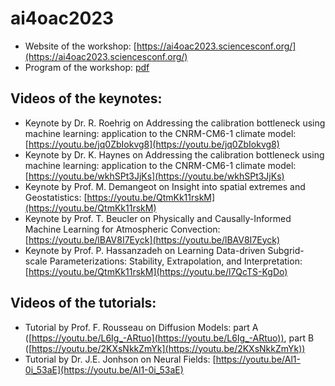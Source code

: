 # ai4oac2023 
- Website of the workshop: [https://ai4oac2023.sciencesconf.org/](https://ai4oac2023.sciencesconf.org/)
- Program of the workshop: [pdf](https://cia-oceanix.github.io/downloads/program_workshopAI4OAC2023.pdf)

## Videos of the keynotes:
- Keynote by Dr. R. Roehrig on Addressing the calibration bottleneck using machine learning: application to the CNRM-CM6-1 climate model: [https://youtu.be/jq0ZbIokvg8](https://youtu.be/jq0ZbIokvg8)
- Keynote by Dr. K. Haynes on Addressing the calibration bottleneck using machine learning: application to the CNRM-CM6-1 climate model: [https://youtu.be/wkhSPt3JjKs](https://youtu.be/wkhSPt3JjKs)
- Keynote by Prof. M. Demangeot on Insight into spatial extremes and Geostatistics: [https://youtu.be/QtmKk11rskM](https://youtu.be/QtmKk11rskM)
- Keynote by Prof. T. Beucler on Physically and Causally-Informed Machine Learning for Atmospheric Convection: [https://youtu.be/lBAV8I7Eyck](https://youtu.be/lBAV8I7Eyck)
- Keynote by Prof. P. Hassanzadeh on Learning Data-driven Subgrid-scale Parameterizations: Stability, Extrapolation, and Interpretation: [https://youtu.be/QtmKk11rskM](https://youtu.be/l7QcTS-KgDo)

## Videos of the tutorials:
- Tutorial by Prof. F. Rousseau on Diffusion Models: part A ([https://youtu.be/L6Ig_-ARtuo](https://youtu.be/L6Ig_-ARtuo)), part B ([https://youtu.be/2KXsNkkZmYk](https://youtu.be/2KXsNkkZmYk))
- Tutorial by Dr. J.E. Jonhson on Neural Fields: [https://youtu.be/Al1-0i_53aE](https://youtu.be/Al1-0i_53aE)
